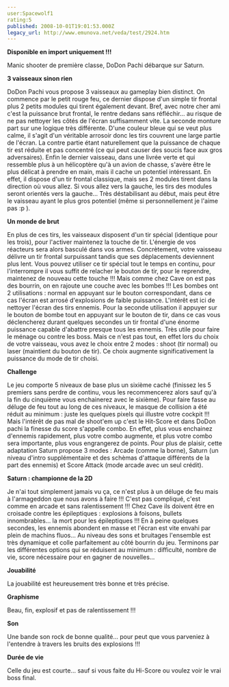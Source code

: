 ```yaml
---
user:Spacewolf1
rating:5
published: 2008-10-01T19:01:53.000Z
legacy_url: http://www.emunova.net/veda/test/2924.htm
---
```

**Disponible en import uniquement !!!**  

  

Manic shooter de première classe, DoDon Pachi débarque sur Saturn.  

  

**3 vaisseaux sinon rien**  

DoDon Pachi vous propose 3 vaisseaux au gameplay bien distinct. On commence par le petit rouge feu, ce dernier dispose d'un simple tir frontal plus 2 petits modules qui tirent également devant. Bref, avec notre cher ami c'est la puissance brut frontal, le rentre dedans sans réfléchir... au risque de ne pas nettoyer les côtés de l'écran suffisamment vite. La seconde monture part sur une logique très différente. D'une couleur bleue qui se veut plus calme, il s'agit d'un véritable arrosoir donc les tirs couvrent une large partie de l'écran. La contre partie étant naturellement que la puissance de chaque tir est réduite et pas concentré (ce qui peut causer des soucis face aux gros adversaires). Enfin le dernier vaisseau, dans une livrée verte et qui ressemble plus à un hélicoptère qu'à un avion de chasse, s'avère être le plus délicat à prendre en main, mais il cache un potentiel intéressant. En effet, il dispose d'un tir frontal classique, mais ses 2 modules tirent dans la direction où vous allez. Si vous allez vers la gauche, les tirs des modules seront orientés vers la gauche... Très déstabilisant au début, mais peut être le vaisseau ayant le plus gros potentiel (même si personnellement je l'aime pas :p ).  

  

**Un monde de brut**  

En plus de ces tirs, les vaisseaux disposent d'un tir spécial (identique pour les trois), pour l'activer maintenez la touche de tir. L'énergie de vos réacteurs sera alors basculé dans vos armes. Concrètement, votre vaisseau délivre un tir frontal surpuissant tandis que ses déplacements deviennent plus lent. Vous pouvez utiliser ce tir spécial tout le temps en continu, pour l'interrompre il vous suffit de relacher le bouton de tir, pour le reprendre, maintenez de nouveau cette touche !!! Mais comme chez Cave on est pas des bourrin, on en rajoute une couche avec les bombes !!! Les bombes ont 2 utilisations : normal en appuyant sur le bouton correspondant, dans ce cas l'écran est arrosé d'explosions de faible puissance. L'intérêt est ici de nettoyer l'écran des tirs ennemis. Pour la seconde utilisation il appuyer sur le bouton de bombe tout en appuyant sur le bouton de tir, dans ce cas vous déclencherez durant quelques secondes un tir frontal d'une énorme puissance capable d'abattre presque tous les ennemis. Très utile pour faire le ménage ou contre les boss. Mais ce n'est pas tout, en effet lors du choix de votre vaisseau, vous avez le choix entre 2 modes : shoot (tir normal) ou laser (maintient du bouton de tir). Ce choix augmente significativement la puissance du mode de tir choisi.  

  

**Challenge**  

Le jeu comporte 5 niveaux de base plus un sixième caché (finissez les 5 premiers sans perdre de continu, vous les recommencerez alors sauf qu'à la fin du cinquième vous enchainerez avec le sixième). Pour faire fasse au déluge de feu tout au long de ces niveaux, le masque de collision a été réduit au minimum : juste les quelques pixels qui illustre votre cockpit !!! Mais l'intérêt de pas mal de shoot'em up c'est le Hit-Score et dans DoDon pachi la finesse du score s'appelle combo. En effet, plus vous enchainez d'ennemis rapidement, plus votre combo augmente, et plus votre combo sera importante, plus vous engrangerez de points. Pour plus de plaisir, cette adaptation Saturn propose 3 modes : Arcade (comme la borne), Saturn (un niveau d'intro supplémentaire et des schèmas d'attaque différents de la part des ennemis) et Score Attack (mode arcade avec un seul crédit).  

  

**Saturn : championne de la 2D**  

Je n'ai tout simplement jamais vu ça, ce n'est plus à un déluge de feu mais à l'armageddon que nous avons à faire !!! C'est pas compliqué, c'est comme en arcade et sans ralentissement !!! Chez Cave ils doivent être en croisade contre les épileptiques : explosions à foisons, bullets innombrables... la mort pour les épileptiques !!! En à peine quelques secondes, les ennemis abondent en masse et l'écran est vite envahi par plein de machins fluos... Au niveau des sons et bruitages l'ensemble est très dynamique et colle parfaitement au côté bourrin du jeu. Terminons par les différentes options qui se réduisent au minimum : difficulté, nombre de vie, score nécessaire pour en gagner de nouvelles...  

  

  

**Jouabilité**  

La jouabilité est heureusement très bonne et très précise.  

**Graphisme**  

Beau, fin, explosif et pas de ralentissement !!!  

**Son**  

Une bande son rock de bonne qualité... pour peut que vous parveniez à l'entendre à travers les bruits des explosions !!!  

**Durée de vie**  

Celle du jeu est courte... sauf si vous faite du Hi-Score ou voulez voir le vrai boss final.
